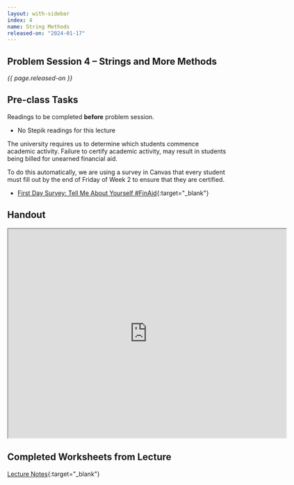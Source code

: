 ```yaml
---
layout: with-sidebar
index: 4
name: String Methods
released-on: "2024-01-17"
---
```


## Problem Session 4 – Strings and More Methods 

_{{ page.released-on }}_

## Pre-class Tasks

Readings to be completed **before** problem session.

- No Stepik readings for this lecture

The university requires us to determine which students commence academic activity. Failure to certify academic activity, may result in students being billed for unearned financial aid.

To do this automatically, we are using a survey in Canvas that every student must fill out by the end of Friday of Week 2
to ensure that they are certified.
- [First Day Survey: Tell Me About Yourself #FinAid](https://canvas.ucsd.edu/courses/51655/quizzes/160215){:target="_blank"} 

## Handout

<iframe src="https://drive.google.com/file/d/1545we68d45hV_lo7n6A4i7iicU6xKlEO/preview" width="640" height="480" allow="autoplay"></iframe>

## Completed Worksheets from Lecture

[Lecture Notes](https://drive.google.com/drive/folders/1vitUUbQS1LosHlSG672JvdAcoGAttKYL?usp=sharing){:target="_blank"}

